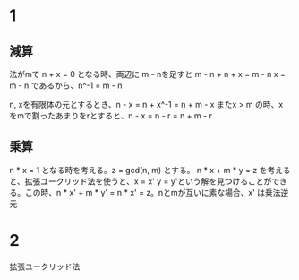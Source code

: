 # 1
## 減算
法がmで
n + x = 0 となる時、両辺に m - nを足すと
m - n + n + x = m - n
x = m - n であるから、n^-1 = m - n

n, xを有限体の元とするとき、n - x = n + x^-1 = n + m - x
またx > m の時、x をmで割ったあまりをrとすると、n - x = n - r = n + m - r
## 乗算
n * x = 1 となる時を考える。z = gcd(n, m) とする。
n * x + m * y = z を考えると、拡張ユークリッド法を使うと、x = x' y = y'という解を見つけることができる。この時、n * x' + m * y' = n * x' = z。nとmが互いに素な場合、x' は乗法逆元

# 2
拡張ユークリッド法